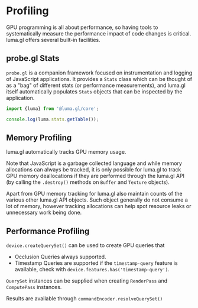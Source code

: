 # Profiling

GPU programming is all about performance, so having tools to systematically
measure the performance impact of code changes is critical. luma.gl offers
several built-in facilities.

## probe.gl Stats

`probe.gl` is a companion framework focused on instrumentation and logging of
JavaScript applications. It provides a `Stats` class which can be thought of
as a "bag" of different stats (or performance measurements), and luma.gl itself
automatically populates `Stats` objects that can be inspected by the application.

```typescript
import {luma} from '@luma.gl/core';

console.log(luma.stats.getTable());
```

## Memory Profiling

luma.gl automatically tracks GPU memory usage.

Note that JavaScript is a garbage collected language and while memory allocations can
always be tracked, it is only possible for luma.gl to track GPU memory deallocations if
they are performed through the luma.gl API (by calling the `.destroy()` methods on `Buffer` and `Texture` objects).

Apart from GPU memory tracking for luma.gl also maintain counts of the various
other luma.gl API objects. Such object generally do not consume a lot of memory,
however tracking allocations can help spot resource leaks or unnecessary work being done.

## Performance Profiling

`device.createQuerySet()` can be used to create GPU queries that 

- Occlusion Queries always supported.
- Timestamp Queries are supported if the `timestamp-query` feature is available, check with `device.features.has('timestamp-query')`.

`QuerySet` instances can be supplied when creating `RenderPass` and `ComputePass` instances.

Results are available through
`commandEncoder.resolveQuerySet()`
